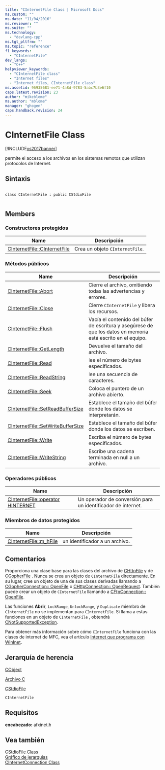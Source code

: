 ```yaml
---
title: "CInternetFile Class | Microsoft Docs"
ms.custom: ""
ms.date: "11/04/2016"
ms.reviewer: ""
ms.suite: ""
ms.technology: 
  - "devlang-cpp"
ms.tgt_pltfrm: ""
ms.topic: "reference"
f1_keywords: 
  - "CInternetFile"
dev_langs: 
  - "C++"
helpviewer_keywords: 
  - "CInternetFile class"
  - "Internet files"
  - "Internet files, CInternetFile class"
ms.assetid: 96935681-ee71-4a8d-9783-5abc7b3e6f10
caps.latest.revision: 23
author: "mikeblome"
ms.author: "mblome"
manager: "ghogen"
caps.handback.revision: 24
---
```

# CInternetFile Class
[!INCLUDE[vs2017banner](../../assembler/inline/includes/vs2017banner.md)]

permite el acceso a los archivos en los sistemas remotos que utilizan protocolos de Internet.  
  
## Sintaxis  
  
```  
  
class CInternetFile : public CStdioFile  
  
```  
  
## Members  
  
### Constructores protegidos  
  
|Name|Descripción|  
|----------|-----------------|  
|[CInternetFile::CInternetFile](../Topic/CInternetFile::CInternetFile.md)|Crea un objeto `CInternetFile`.|  
  
### Métodos públicos  
  
|Name|Descripción|  
|----------|-----------------|  
|[CInternetFile::Abort](../Topic/CInternetFile::Abort.md)|Cierre el archivo, omitiendo todas las advertencias y errores.|  
|[CInternetFile::Close](../Topic/CInternetFile::Close.md)|Cierre `CInternetFile` y libera los recursos.|  
|[CInternetFile::Flush](../Topic/CInternetFile::Flush.md)|Vacía el contenido del búfer de escritura y asegúrese de que los datos en memoria está escrito en el equipo.|  
|[CInternetFile::GetLength](../Topic/CInternetFile::GetLength.md)|Devuelve el tamaño del archivo.|  
|[CInternetFile::Read](../Topic/CInternetFile::Read.md)|lee el número de bytes especificados.|  
|[CInternetFile::ReadString](../Topic/CInternetFile::ReadString.md)|lee una secuencia de caracteres.|  
|[CInternetFile::Seek](../Topic/CInternetFile::Seek.md)|Coloca el puntero de un archivo abierto.|  
|[CInternetFile::SetReadBufferSize](../Topic/CInternetFile::SetReadBufferSize.md)|Establece el tamaño del búfer donde los datos se interpretarán.|  
|[CInternetFile::SetWriteBufferSize](../Topic/CInternetFile::SetWriteBufferSize.md)|Establece el tamaño del búfer donde los datos se escriben.|  
|[CInternetFile::Write](../Topic/CInternetFile::Write.md)|Escriba el número de bytes especificados.|  
|[CInternetFile::WriteString](../Topic/CInternetFile::WriteString.md)|Escribe una cadena terminada en null a un archivo.|  
  
### Operadores públicos  
  
|Name|Descripción|  
|----------|-----------------|  
|[CInternetFile::operator HINTERNET](../Topic/CInternetFile::operator%20HINTERNET.md)|Un operador de conversión para un identificador de internet.|  
  
### Miembros de datos protegidos  
  
|Name|Descripción|  
|----------|-----------------|  
|[CInternetFile::m\_hFile](../Topic/CInternetFile::m_hFile.md)|un identificador a un archivo.|  
  
## Comentarios  
 Proporciona una clase base para las clases del archivo de [CHttpFile](../../mfc/reference/chttpfile-class.md) y de [CGopherFile](../../mfc/reference/cgopherfile-class.md) .  Nunca se crea un objeto de `CInternetFile` directamente.  En su lugar, cree un objeto de una de sus clases derivadas llamando a [CGopherConnection:: OpenFile](../Topic/CGopherConnection::OpenFile.md) o [CHttpConnection:: OpenRequest](../Topic/CHttpConnection::OpenRequest.md).  También puede crear un objeto de `CInternetFile` llamando a [CFtpConnection:: OpenFile](../Topic/CFtpConnection::OpenFile.md).  
  
 Las funciones **Abrir**, `LockRange`, `UnlockRange`, y `Duplicate` miembro de `CInternetFile` no se implementan para `CInternetFile`.  Si llama a estas funciones en un objeto de `CInternetFile` , obtendrá [CNotSupportedException](../../mfc/reference/cnotsupportedexception-class.md).  
  
 Para obtener más información sobre cómo `CInternetFile` funciona con las clases de internet de MFC, vea el artículo [Internet que programa con WinInet](../../mfc/win32-internet-extensions-wininet.md).  
  
## Jerarquía de herencia  
 [CObject](../../mfc/reference/cobject-class.md)  
  
 [Archivo C](../../mfc/reference/cfile-class.md)  
  
 [CStdioFile](../../mfc/reference/cstdiofile-class.md)  
  
 `CInternetFile`  
  
## Requisitos  
 **encabezado:** afxinet.h  
  
## Vea también  
 [CStdioFile Class](../../mfc/reference/cstdiofile-class.md)   
 [Gráfico de jerarquías](../../mfc/hierarchy-chart.md)   
 [CInternetConnection Class](../../mfc/reference/cinternetconnection-class.md)